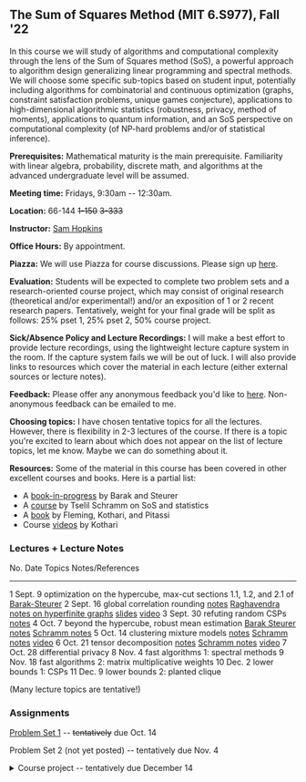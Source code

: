 ## The Sum of Squares Method (MIT 6.S977), Fall '22

In this course we will study of algorithms and computational complexity through the lens of the Sum of Squares method (SoS), a powerful approach to algorithm design generalizing linear programming and spectral methods. We will choose some specific sub-topics based on student input, potentially including algorithms for combinatorial and continuous optimization (graphs, constraint satisfaction problems, unique games conjecture), applications to high-dimensional algorithmic statistics (robustness, privacy, method of moments), applications to quantum information, and an SoS perspective on computational complexity (of NP-hard problems and/or of statistical inference).

**Prerequisites:** Mathematical maturity is the main prerequisite. Familiarity with linear algebra, probability, discrete math, and algorithms at the advanced undergraduate level will be assumed.

**Meeting time:** Fridays, 9:30am -- 12:30am.

**Location:** 66-144 ~~1-150~~ ~~3-333~~

**Instructor:** [Sam Hopkins](../index.html)

**Office Hours:** By appointment.

**Piazza:** We will use Piazza for course discussions. Please sign up [here](https://piazza.com/mit/fall2022/6s977/home).

**Evaluation:** Students will be expected to complete two problem sets and a research-oriented course project, which may consist of original research (theoretical and/or experimental!) and/or an exposition of 1 or 2 recent research papers. Tentatively, weight for your final grade will be split as follows: 25% pset 1, 25% pset 2, 50% course project.

**Sick/Absence Policy and Lecture Recordings:** I will make a best effort to provide lecture recordings, using the lightweight lecture capture system in the room. If the capture system fails we will be out of luck. I will also provide links to resources which cover the material in each lecture (either external sources or lecture notes).

**Feedback:** Please offer any anonymous feedback you'd like to [here](https://docs.google.com/forms/d/e/1FAIpQLSc6Ti6xH5qqSfRKri9PuaQzLQ8DrNeQEGRBOU-K10zu54fcKA/viewform?usp=pp_url). Non-anonymous feedback can be emailed to me.

**Choosing topics:** I have chosen tentative topics for all the lectures. However, there is flexibility in 2-3 lectures of the course. If there is a topic you're excited to learn about which does not appear on the list of lecture topics, let me know. Maybe we can do something about it.

**Resources:** Some of the material in this course has been covered in other excellent courses and books. Here is a partial list:

- A [book-in-progress](https://www.sumofsquares.org/public/index.html) by Barak and Steurer
- A [course](https://tselilschramm.org/sos-paradigm/sos-paradigm.html) by Tselil Schramm on SoS and statistics 
- A [book](https://eccc.weizmann.ac.il/report/2019/106/) by Fleming, Kothari, and Pitassi
- Course [videos](https://www.youtube.com/playlist?list=PL3NB_Sd9CrX-6CeApf12demgpe2PO4k8c) by Kothari


### Lectures + Lecture Notes

No.              Date       Topics                                                            Notes/References
-----------      ----       ------                                                            ----------------
1                Sept. 9    optimization on the hypercube, max-cut                            sections 1.1, 1.2, and 2.1 of [Barak-Steurer](https://www.sumofsquares.org/public/index.html)
2                Sept. 16   global correlation rounding                                       [notes](global-correlation-rounding.html) [Raghavendra notes on hyperfinite graphs](https://github.com/nrprasad/webpage_files/raw/main/spring2021/sos-intro.pdf) [slides](sos-course-lec-2.pdf) [video](https://mit.hosted.panopto.com/Panopto/Pages/Viewer.aspx?id=7ec2214f-b58a-4891-9923-af0f015a5bd1)
3                Sept. 30   refuting random CSPs                                              [notes](refuting-random-csps.html)
4                Oct. 7     beyond the hypercube, robust mean estimation                      [Barak Steurer notes](https://www.sumofsquares.org/public/lec-definitions-general.html) [Schramm notes](https://tselilschramm.org/sos-paradigm/notes22/00-proofs-to-algs.pdf)
5                Oct. 14    clustering mixture models                                         [notes](http://www.samuelbhopkins.com/clustering.pdf) [Schramm notes](https://tselilschramm.org/sos-paradigm/notes22/04-clustering-gaussians.pdf) [video](https://mit.hosted.panopto.com/Panopto/Pages/Viewer.aspx?id=9076b79e-37f6-46a8-aa1d-af2c01287dd5)
6                Oct. 21    tensor decomposition                                              [notes](http://www.samuelbhopkins.com/tensor-decomp-notes.pdf) [Schramm notes](https://tselilschramm.org/sos-paradigm/notes21/01-tensor-decomposition.pdf) [video](https://mit.hosted.panopto.com/Panopto/Pages/Viewer.aspx?id=7718484a-5ad4-4070-9b9e-af33017ef454)
7                Oct. 28    differential privacy
8                Nov. 4     fast algorithms 1: spectral methods
9                Nov. 18    fast algorithms 2: matrix multiplicative weights
10               Dec. 2     lower bounds 1: CSPs
11               Dec. 9     lower bounds 2: planted clique


(Many lecture topics are tentative!)


### Assignments

[Problem Set 1](sos-fall-22-pset-1.html) -- ~~tentatively~~ due Oct. 14

Problem Set 2 (not yet posted) -- tentatively due Nov. 4



<details>
<summary>Course project -- tentatively due December 14</summary>
The course project is an opportunity for you to dive deeper into the SoS research literature, make connections to your own research, and more! There is a great deal of flexibility in choosing your project. However, I need to approve all the project topics before you embark on them! I expect you to schedule a discussion of your project with me **before the end of October.** You may (but are not required to!) work with a partner on your project.

#### Possible approaches to the project:

- Formulate a research question related to the course (and possibly also related to your main area of research) and investigate it.
- Read one or more papers from the SoS literature and write an exposition of them at a level understandable by the students of 6.S977. Optionally, extend one or more of the result in these papers.
- Implement one or more algorithms from the SoS literature and study their performance empirically.
- Combinations of any of the above.

None of these options are preferred above others -- in particular, original research is *not* a requirement for a successful project. (That said, it does of course carry many potential rewards --  it is not uncommon for MIT course projects to end up as published papers!)

#### Deliverables:

You should produce a written report on your project activities. For expository projects, this report is your exposition. For research projects, this document should discuss the research problem you decided to investigate, why it merits your attention, how it relates to the subject of the course, and your findings.

Reports may vary in length, but when grading, I promise to read the first 10 pages of your report (typeset in a reasonable font with reasonable margins). I will read further material at my discretion.

#### Sam's Brainstormed List of SoS-Related Papers

This list has a strong bias towards TCS and statistics, because that's my area of expertise. However, other areas related to SoS or with SoS applications are also good fodder for projects -- control theory, quantum information, etc.

- Learning Gaussian Mixtures (some overlapping papers) [paper 1](https://arxiv.org/abs/2005.06417) [paper 2](https://arxiv.org/abs/2005.02970) [paper 3](https://cseweb.ucsd.edu/~dakane/RobustGaussianMixtures.pdf) [paper 4](https://arxiv.org/abs/2011.03622) (you don't have to read all of them)

- Online regression & bandits: [Chen-Koehler-Moitra-Yau](https://arxiv.org/abs/2010.04157)

- Robust stochastic block model recovery: [Ding-d'Orsi-Nasser-Steurer](https://arxiv.org/abs/2111.08568)

- Exact tensor completion: [Potechin-Steurer](https://www.dsteurer.org/paper/tensorcompletion.pdf)

- Best separable state: [Barak-Kothari-Steurer](https://www.dsteurer.org/paper/subexpalg.pdf)

- SDP size lower bounds via SoS: [Lee-Raghavendra-Steurer](https://www.dsteurer.org/paper/sdpsize.pdf)

- Mean-field approximation in Ising models: [Jain-Koehler-Risteski](https://arxiv.org/abs/1808.07226)

- Turan problems (combinatorics): [Raymond-Singh-Thomas](https://arxiv.org/abs/1507.03059)

- topics related to SDPs from Luca Trevisan's beyond worst case analysis class: [notes](https://lucatrevisan.github.io/teaching/bwca17/index.html)

- LP extension complexity: [Chen-Lee-Raghavendra-Steurer](https://arxiv.org/abs/1309.0563), [Rothvoss](https://arxiv.org/abs/1311.2369)

- Approximation algorithms for scheduling: [Levey-Rothvoss](https://arxiv.org/abs/1509.07808) [Davies-Kulkarni-Rothvoss-Tarnawski-Zhang](https://arxiv.org/abs/2004.09682)

- SoS + unique games conjecture: (many possible refs; ask me)

- Faster tensor decomposition: [Schramm-Steurer](https://arxiv.org/abs/1706.08672)

- Random 2CSPs: [Deshpande-Montanari-O'Donnell-Schramm-Sen](https://arxiv.org/abs/1804.05230) [Musipatla-O'Donnell-Schramm-Wu](https://arxiv.org/abs/2108.01038)

- Quantum Max Cut: [Anshu-Gosset-Morenz](https://arxiv.org/abs/2003.14394) (other papers as well; ask me or Google)

- (robust) sparse mean estimation: [Diakonikolas-Kane-Karmalkar-Pensia-Pittas](https://arxiv.org/abs/2206.03441)

- Ideal Membership Problem: [Bulatov-Rafiey](https://arxiv.org/pdf/2011.03700.pdf)

(Of course this is only a partial list -- I just ran out of steam here!)

</details>
